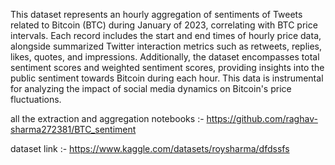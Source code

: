This dataset represents an hourly aggregation of sentiments of Tweets related to Bitcoin (BTC) during January of 2023, correlating with BTC price intervals. Each record includes the start and end times of hourly price data, alongside summarized Twitter interaction metrics such as retweets, replies, likes, quotes, and impressions. Additionally, the dataset encompasses total sentiment scores and weighted sentiment scores, providing insights into the public sentiment towards Bitcoin during each hour. This data is instrumental for analyzing the impact of social media dynamics on Bitcoin's price fluctuations.

all the extraction and aggregation notebooks :- https://github.com/raghav-sharma272381/BTC_sentiment

dataset link :- https://www.kaggle.com/datasets/roysharma/dfdssfs
